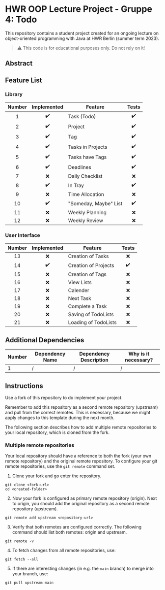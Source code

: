 # HWR OOP Lecture Project - Gruppe 4: Todo

This repository contains a student project created for an ongoing lecture on object-oriented programming with Java at HWR Berlin (summer term 2023).

> :warning: This code is for educational purposes only. Do not rely on it!

## Abstract

[TODO]: # (Write a short description of your project.)
[TODO]: # (State most important features.)
[TODO]: # (State the most interesting problems you encountered during the project.)

## Feature List

### Library

| Number |    Implemented     | Feature               |       Tests        |
|:------:|:------------------:|-----------------------|:------------------:|
|   1    | :heavy_check_mark: | Task (Todo)           | :heavy_check_mark: |
|   2    | :heavy_check_mark: | Project               | :heavy_check_mark: |
|   3    | :heavy_check_mark: | Tag                   | :heavy_check_mark: |
|   4    | :heavy_check_mark: | Tasks in Projects     | :heavy_check_mark: |
|   5    | :heavy_check_mark: | Tasks have Tags       | :heavy_check_mark: |
|   6    | :heavy_check_mark: | Deadlines             | :heavy_check_mark: |
|   7    |        :x:         | Daily Checklist       |        :x:         |
|   8    | :heavy_check_mark: | In Tray               | :heavy_check_mark: |
|   9    |        :x:         | Time Allocation       |        :x:         |
|   10   | :heavy_check_mark: | "Someday, Maybe" List | :heavy_check_mark: |
|   11   |        :x:         | Weekly Planning       |        :x:         |
|   12   |        :x:         | Weekly Review         |        :x:         |


### User Interface

| Number |    Implemented     | Feature              |       Tests        |
|:------:|:------------------:|----------------------|:------------------:|
|   13   |        :x:         | Creation of Tasks    |        :x:         |
|   14   | :heavy_check_mark: | Creation of Projects | :heavy_check_mark: |
|   15   |        :x:         | Creation of Tags     |        :x:         |
|   16   |        :x:         | View Lists           |        :x:         |
|   17   |        :x:         | Calender             |        :x:         |
|   18   |        :x:         | Next Task            |        :x:         |
|   19   |        :x:         | Complete a Task      |        :x:         |
|   20   |        :x:         | Saving of TodoLists  |        :x:         |
|   21   |        :x:         | Loading of TodoLists |        :x:         |


## Additional Dependencies

[TODO]: # (For each additional dependency your project requires- Add an additional row to the table!)

| Number | Dependency Name | Dependency Description | Why is it necessary? |
|--------|-----------------|------------------------|----------------------|
| 1      | /               | /                      | /                    |

## Instructions

[TODO]: # (Remove these instructions once you finished your fork's setup.)

Use a fork of this repository to do implement your project.

Remember to add this repository as a second remote repository (upstream) and pull from the correct remotes.
This is necessary, because we might apply changes to this template during the next month.

The following section describes how to add multiple remote repositories to your local repository, which is cloned from the fork.

### Multiple remote repositories

Your local repository should have a reference to both the fork (your own remote repository) and the original remote repository.
To configure your git remote repositories, use the `git remote` command set.

1. Clone your fork and go enter the repository.
```
git clone <fork-url>
cd <created-folder>
```
2. Now your fork is configured as primary remote repository (origin).
Next to origin, you should add the original repository as a second remote repository (upstream).
```
git remote add upstream <repository-url>
```
3. Verify that both remotes are configured correctly.
The following command should list both remotes: origin and upstream.
```
git remote -v
```
4. To fetch changes from all remote repositories, use:
```
git fetch --all
```
5. If there are interesting changes (in e.g. the `main` branch) to merge into your branch, use:
```
git pull upstream main
```

